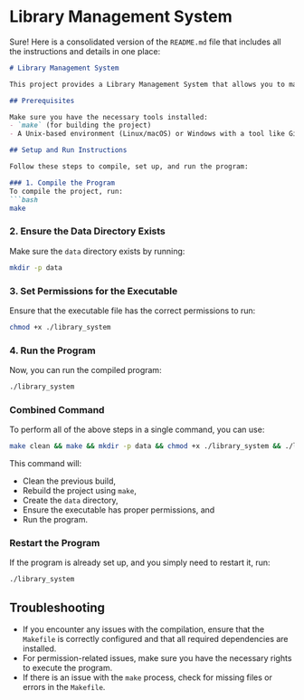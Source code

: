 ﻿# Library Management System
Sure! Here is a consolidated version of the `README.md` file that includes all the instructions and details in one place:

```markdown
# Library Management System

This project provides a Library Management System that allows you to manage library operations efficiently. Below are the instructions to compile, set up, and run the program.

## Prerequisites

Make sure you have the necessary tools installed:
- `make` (for building the project)
- A Unix-based environment (Linux/macOS) or Windows with a tool like Git Bash

## Setup and Run Instructions

Follow these steps to compile, set up, and run the program:

### 1. Compile the Program
To compile the project, run:
```bash
make
```

### 2. Ensure the Data Directory Exists
Make sure the `data` directory exists by running:
```bash
mkdir -p data
```

### 3. Set Permissions for the Executable
Ensure that the executable file has the correct permissions to run:
```bash
chmod +x ./library_system
```

### 4. Run the Program
Now, you can run the compiled program:
```bash
./library_system
```

### Combined Command
To perform all of the above steps in a single command, you can use:
```bash
make clean && make && mkdir -p data && chmod +x ./library_system && ./library_system
```

This command will:
- Clean the previous build,
- Rebuild the project using `make`,
- Create the `data` directory,
- Ensure the executable has proper permissions, and
- Run the program.

### Restart the Program
If the program is already set up, and you simply need to restart it, run:
```bash
./library_system
```

## Troubleshooting

- If you encounter any issues with the compilation, ensure that the `Makefile` is correctly configured and that all required dependencies are installed.
- For permission-related issues, make sure you have the necessary rights to execute the program.
- If there is an issue with the `make` process, check for missing files or errors in the `Makefile`.


